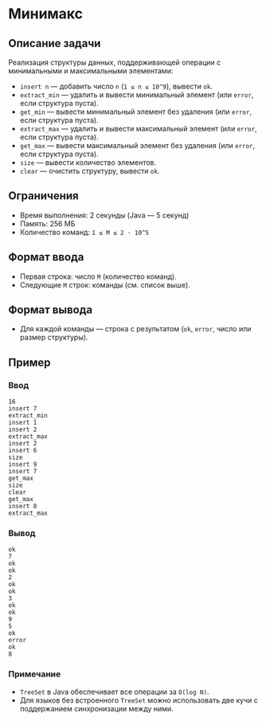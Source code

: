 # Минимакс

## Описание задачи
Реализация структуры данных, поддерживающей операции с минимальными и максимальными элементами:
- `insert n` — добавить число `n` (`1 ≤ n ≤ 10^9`), вывести `ok`.
- `extract_min` — удалить и вывести минимальный элемент (или `error`, если структура пуста).
- `get_min` — вывести минимальный элемент без удаления (или `error`, если структура пуста).
- `extract_max` — удалить и вывести максимальный элемент (или `error`, если структура пуста).
- `get_max` — вывести максимальный элемент без удаления (или `error`, если структура пуста).
- `size` — вывести количество элементов.
- `clear` — очистить структуру, вывести `ok`.

## Ограничения
- Время выполнения: 2 секунды (Java — 5 секунд)
- Память: 256 МБ
- Количество команд: `1 ≤ M ≤ 2 ⋅ 10^5`

## Формат ввода
- Первая строка: число `M` (количество команд).
- Следующие `M` строк: команды (см. список выше).

## Формат вывода
- Для каждой команды — строка с результатом (`ok`, `error`, число или размер структуры).

## Пример
### Ввод
```
16
insert 7
extract_min
insert 1
insert 2
extract_max
insert 2
insert 6
size
insert 9
insert 7
get_max
size
clear
get_max
insert 8
extract_max
```

### Вывод
```
ok
7
ok
ok
2
ok
ok
3
ok
ok
9
5
ok
error
ok
8
```

### Примечание
- `TreeSet` в Java обеспечивает все операции за `O(log N)`.
- Для языков без встроенного `TreeSet` можно использовать две кучи с поддержанием синхронизации между ними.
```